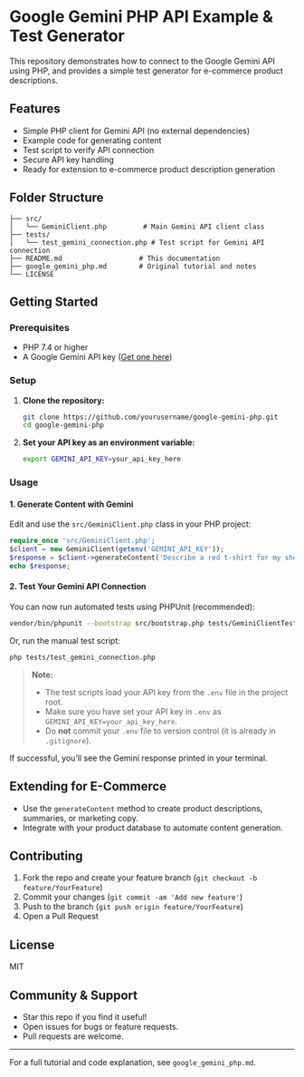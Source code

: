 <!-- GitAds-Verify: DNKDRQM9P37ERQTLWCNF7YV7M9RHSMKE -->

# Google Gemini PHP API Example & Test Generator

This repository demonstrates how to connect to the Google Gemini API using PHP, and provides a simple test generator for e-commerce product descriptions.

## Features
- Simple PHP client for Gemini API (no external dependencies)
- Example code for generating content
- Test script to verify API connection
- Secure API key handling
- Ready for extension to e-commerce product description generation

## Folder Structure

```
├── src/
│   └── GeminiClient.php         # Main Gemini API client class
├── tests/
│   └── test_gemini_connection.php # Test script for Gemini API connection
├── README.md                   # This documentation
├── google_gemini_php.md        # Original tutorial and notes
└── LICENSE
```

## Getting Started

### Prerequisites
- PHP 7.4 or higher
- A Google Gemini API key ([Get one here](https://aistudio.google.com/app/apikey))

### Setup
1. **Clone the repository:**
   ```bash
   git clone https://github.com/yourusername/google-gemini-php.git
   cd google-gemini-php
   ```
2. **Set your API key as an environment variable:**
   ```bash
   export GEMINI_API_KEY=your_api_key_here
   ```

### Usage

#### 1. Generate Content with Gemini
Edit and use the `src/GeminiClient.php` class in your PHP project:

```php
require_once 'src/GeminiClient.php';
$client = new GeminiClient(getenv('GEMINI_API_KEY'));
$response = $client->generateContent('Describe a red t-shirt for my shop.');
echo $response;
```

#### 2. Test Your Gemini API Connection

You can now run automated tests using PHPUnit (recommended):

```bash
vendor/bin/phpunit --bootstrap src/bootstrap.php tests/GeminiClientTest.php
```

Or, run the manual test script:

```bash
php tests/test_gemini_connection.php
```

> **Note:**
> - The test scripts load your API key from the `.env` file in the project root.
> - Make sure you have set your API key in `.env` as `GEMINI_API_KEY=your_api_key_here`.
> - Do **not** commit your `.env` file to version control (it is already in `.gitignore`).

If successful, you’ll see the Gemini response printed in your terminal.

## Extending for E-Commerce
- Use the `generateContent` method to create product descriptions, summaries, or marketing copy.
- Integrate with your product database to automate content generation.

## Contributing
1. Fork the repo and create your feature branch (`git checkout -b feature/YourFeature`)
2. Commit your changes (`git commit -am 'Add new feature'`)
3. Push to the branch (`git push origin feature/YourFeature`)
4. Open a Pull Request

## License
MIT

## Community & Support
- Star this repo if you find it useful!
- Open issues for bugs or feature requests.
- Pull requests are welcome.

---

For a full tutorial and code explanation, see `google_gemini_php.md`.
